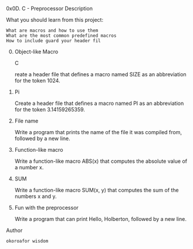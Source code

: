0x0D. C - Preprocessor
Description

What you should learn from this project:

    What are macros and how to use them
    What are the most common predefined macros
    How to include guard your header fil

0. Object-like Macro

    C

    reate a header file that defines a macro named SIZE as an abbreviation for the token 1024.

1. Pi

    Create a header file that defines a macro named PI as an abbreviation for the token 3.14159265359.

2. File name

    Write a program that prints the name of the file it was compiled from, followed by a new line.

3. Function-like macro

    Write a function-like macro ABS(x) that computes the absolute value of a number x.

4. SUM

    Write a function-like macro SUM(x, y) that computes the sum of the numbers x and y.

6. Fun with the preprocessor

    Write a program that can print Hello, Holberton, followed by a new line.

Author

    okoroafor wisdom 

